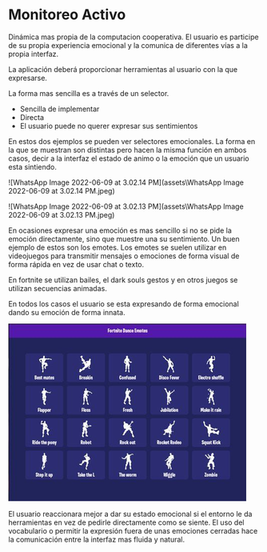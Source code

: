 # Monitoreo Activo



Dinámica mas propia de la computacion cooperativa. El usuario es participe de su propia experiencia emocional y la comunica de diferentes vías a la propia interfaz.

La aplicación deberá proporcionar herramientas al usuario con la que expresarse.

La forma mas sencilla es a través de un selector.

* Sencilla de implementar
* Directa
* El usuario puede no querer expresar sus sentimientos

En estos dos ejemplos se pueden ver selectores emocionales. La forma en la que se muestran son distintas pero hacen la misma función en ambos casos, decir a la interfaz el estado de animo o la emoción que un usuario esta sintiendo.



![WhatsApp Image 2022-06-09 at 3.02.14 PM](assets\WhatsApp Image 2022-06-09 at 3.02.14 PM.jpeg)

![WhatsApp Image 2022-06-09 at 3.02.13 PM](assets\WhatsApp Image 2022-06-09 at 3.02.13 PM.jpeg)



En ocasiones expresar una emoción es mas sencillo si no se pide la emoción directamente, sino que muestre una su sentimiento. Un buen ejemplo de estos son los emotes. Los emotes se suelen utilizar en videojuegos para transmitir mensajes o emociones de forma visual de forma rápida en vez de usar chat o texto.

En fortnite se utilizan bailes, el dark souls gestos y en otros juegos se utilizan secuencias animadas.

En todos los casos el usuario se esta expresando de forma emocional dando su emoción de forma innata.

 ![97fed304d2ef05bc3752cac26cbb202b](assets\97fed304d2ef05bc3752cac26cbb202b.jpg)

El usuario reaccionara mejor a dar su estado emocional si el entorno le da herramientas en vez de pedirle directamente como se siente. El uso del vocabulario o permitir la expresión fuera de unas emociones cerradas hace la comunicación entre la interfaz mas fluida y natural.
